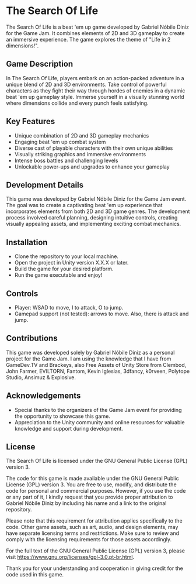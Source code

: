 # The Search Of Life

The Search Of Life is a beat 'em up game developed by Gabriel Nóbile Diniz for the Game Jam. It combines elements of 2D and 3D gameplay to create an immersive experience. The game explores the theme of "Life in 2 dimensions!".

## Game Description

In The Search Of Life, players embark on an action-packed adventure in a unique blend of 2D and 3D environments. Take control of powerful characters as they fight their way through hordes of enemies in a dynamic beat 'em up gameplay style. Immerse yourself in a visually stunning world where dimensions collide and every punch feels satisfying.

## Key Features

- Unique combination of 2D and 3D gameplay mechanics
- Engaging beat 'em up combat system
- Diverse cast of playable characters with their own unique abilities
- Visually striking graphics and immersive environments
- Intense boss battles and challenging levels
- Unlockable power-ups and upgrades to enhance your gameplay

## Development Details

This game was developed by Gabriel Nóbile Diniz for the Game Jam event. The goal was to create a captivating beat 'em up experience that incorporates elements from both 2D and 3D game genres. The development process involved careful planning, designing intuitive controls, creating visually appealing assets, and implementing exciting combat mechanics.

## Installation

- Clone the repository to your local machine.
- Open the project in Unity version X.X.X or later.
- Build the game for your desired platform.
- Run the game executable and enjoy!

## Controls

- Player: WSAD to move, I to attack, O to jump.
- Gamepad support (not tested): arrows to move. Also, there is attack and jump.

## Contributions

This game was developed solely by Gabriel Nóbile Diniz as a personal project for the Game Jam. I am using the knowledge that I have from GameDev.TV and Brackeys, also Free Assets of Unity Store from Clembod, John Farmer, EVILTORN, Fantom, Kevin Iglesias, 3dfancy, k0rveen, Polytope Studio, Ansimuz & Explosive.

## Acknowledgements

- Special thanks to the organizers of the Game Jam event for providing the opportunity to showcase this game.
- Appreciation to the Unity community and online resources for valuable knowledge and support during development.

## License

The Search Of Life is licensed under the GNU General Public License (GPL) version 3.

The code for this game is made available under the GNU General Public License (GPL) version 3. You are free to use, modify, and distribute the code for personal and commercial purposes. However, if you use the code or any part of it, I kindly request that you provide proper attribution to Gabriel Nóbile Diniz by including his name and a link to the original repository.

Please note that this requirement for attribution applies specifically to the code. Other game assets, such as art, audio, and design elements, may have separate licensing terms and restrictions. Make sure to review and comply with the licensing requirements for those assets accordingly.

For the full text of the GNU General Public License (GPL) version 3, please visit https://www.gnu.org/licenses/gpl-3.0.pt-br.html.

Thank you for your understanding and cooperation in giving credit for the code used in this game.

